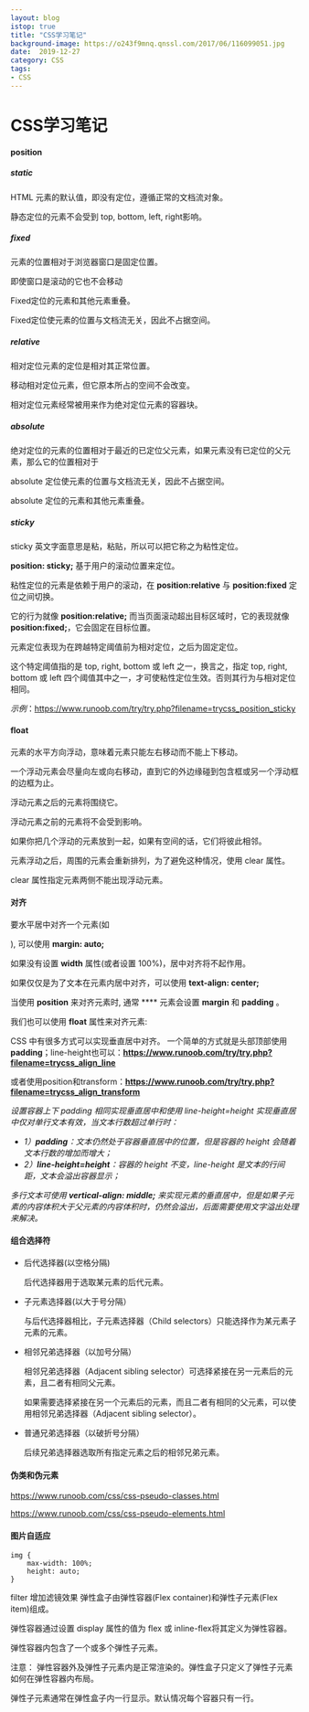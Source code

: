 ```yaml
---
layout: blog
istop: true
title: "CSS学习笔记"
background-image: https://o243f9mnq.qnssl.com/2017/06/116099051.jpg
date:  2019-12-27
category: CSS
tags:
- CSS
---
```

# CSS学习笔记

#### position

##### static

HTML 元素的默认值，即没有定位，遵循正常的文档流对象。

静态定位的元素不会受到 top, bottom, left, right影响。

##### fixed

元素的位置相对于浏览器窗口是固定位置。

即使窗口是滚动的它也不会移动

Fixed定位的元素和其他元素重叠。

Fixed定位使元素的位置与文档流无关，因此不占据空间。

##### relative

相对定位元素的定位是相对其正常位置。

移动相对定位元素，但它原本所占的空间不会改变。

相对定位元素经常被用来作为绝对定位元素的容器块。

##### absolute

绝对定位的元素的位置相对于最近的已定位父元素，如果元素没有已定位的父元素，那么它的位置相对于<html>

absolute 定位使元素的位置与文档流无关，因此不占据空间。

absolute 定位的元素和其他元素重叠。

##### sticky

sticky 英文字面意思是粘，粘贴，所以可以把它称之为粘性定位。

**position: sticky;** 基于用户的滚动位置来定位。

粘性定位的元素是依赖于用户的滚动，在 **position:relative** 与 **position:fixed** 定位之间切换。

它的行为就像 **position:relative;** 而当页面滚动超出目标区域时，它的表现就像 **position:fixed;**，它会固定在目标位置。

元素定位表现为在跨越特定阈值前为相对定位，之后为固定定位。

这个特定阈值指的是 top, right, bottom 或 left 之一，换言之，指定 top, right, bottom 或 left 四个阈值其中之一，才可使粘性定位生效。否则其行为与相对定位相同。

*示例*：https://www.runoob.com/try/try.php?filename=trycss_position_sticky

#### float

元素的水平方向浮动，意味着元素只能左右移动而不能上下移动。

一个浮动元素会尽量向左或向右移动，直到它的外边缘碰到包含框或另一个浮动框的边框为止。

浮动元素之后的元素将围绕它。

浮动元素之前的元素将不会受到影响。

如果你把几个浮动的元素放到一起，如果有空间的话，它们将彼此相邻。

元素浮动之后，周围的元素会重新排列，为了避免这种情况，使用 clear 属性。

clear 属性指定元素两侧不能出现浮动元素。

#### 对齐

要水平居中对齐一个元素(如 <div>), 可以使用 **margin: auto;**<!--貌似只对块级元素生效-->

如果没有设置 **width** 属性(或者设置 100%)，居中对齐将不起作用。

如果仅仅是为了文本在元素内居中对齐，可以使用 **text-align: center;**

当使用 **position** 来对齐元素时, 通常 **** 元素会设置 **margin** 和 **padding** 。

我们也可以使用 **float** 属性来对齐元素:

CSS 中有很多方式可以实现垂直居中对齐。 一个简单的方式就是头部顶部使用 **padding**；line-height也可以：**https://www.runoob.com/try/try.php?filename=trycss_align_line**

或者使用position和transform：**https://www.runoob.com/try/try.php?filename=trycss_align_transform**

*设置容器上下 padding 相同实现垂直居中和使用 line-height=height 实现垂直居中仅对单行文本有效，当文本行数超过单行时：*

-  *1）**padding**：文本仍然处于容器垂直居中的位置，但是容器的 height 会随着文本行数的增加而增大；*
-  *2）**line-height=height**：容器的 height 不变，line-height 是文本的行间距，文本会溢出容器显示；*

*多行文本可使用 **vertical-align: middle;** 来实现元素的垂直居中，但是如果子元素的内容体积大于父元素的内容体积时，仍然会溢出，后面需要使用文字溢出处理来解决。*

#### 组合选择符

- 后代选择器(以空格分隔)

  后代选择器用于选取某元素的后代元素。

- 子元素选择器(以大于号分隔）

  与后代选择器相比，子元素选择器（Child selectors）只能选择作为某元素子元素的元素。

- 相邻兄弟选择器（以加号分隔）

  相邻兄弟选择器（Adjacent sibling selector）可选择紧接在另一元素后的元素，且二者有相同父元素。

  如果需要选择紧接在另一个元素后的元素，而且二者有相同的父元素，可以使用相邻兄弟选择器（Adjacent sibling selector）。

- 普通兄弟选择器（以破折号分隔）

  后续兄弟选择器选取所有指定元素之后的相邻兄弟元素。

#### 伪类和伪元素

https://www.runoob.com/css/css-pseudo-classes.html

https://www.runoob.com/css/css-pseudo-elements.html
#### 图片自适应
```$css
img {
    max-width: 100%;
    height: auto;
}
```
filter 增加滤镜效果
弹性盒子由弹性容器(Flex container)和弹性子元素(Flex item)组成。

弹性容器通过设置 display 属性的值为 flex 或 inline-flex将其定义为弹性容器。

弹性容器内包含了一个或多个弹性子元素。

注意： 弹性容器外及弹性子元素内是正常渲染的。弹性盒子只定义了弹性子元素如何在弹性容器内布局。

弹性子元素通常在弹性盒子内一行显示。默认情况每个容器只有一行。